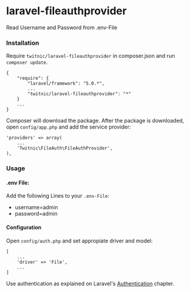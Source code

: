 # laravel-fileauthprovider
Read Username and Password from .env-File

### Installation

Require `twitnic/laravel-fileauthprovider` in composer.json and run `composer update`.

    {
        "require": {
            "laravel/framework": "5.0.*",
            ...
            "twitnic/laravel-fileauthprovider": "*"
        }
        ...
    }

Composer will download the package. After the package is downloaded, open `config/app.php` and add the service provider:

    'providers' => array(
        ...
        'Twitnic\FileAuth\FileAuthProvider',
    ),
    
### Usage

#### .env File:

Add the following Lines to your `.env-File`:

* username=admin
* password=admin

#### Configuration

Open `config/auth.php` and set appropiate driver and model:

    [
        ...
	    'driver' => 'File',
        ...
    ]

Use authentication as explained on Laravel's [Authentication](http://laravel.com/docs/5.0/authentication)
chapter.

